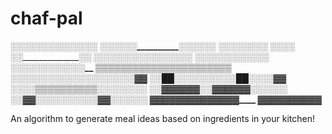 # chaf-pal
______░░░░░░░░░░░░░░______
__░░░░░░__________░░░░░░__
░░░░__________________░░░░
░░______________________░░
░░______________________░░
░░░░__░░__░░__░░__░░__░░░░
__░░__░░__░░__░░__░░__░░__
__░░__░░__░░__░░__░░__░░__
__▒▒▒▒▒▒▒▒▒▒▒▒▒▒▒▒▒▒▒▒▒▒__
__░░░░░░░░░░░░░░░░░░░░▓▓__
__░░██░░░░░░░░░░██░░░░▓▓__
__░░░░▒▒▒▒▒▒▒▒▒▒░░░░░░░░__
__░░▓▓▓▓▓▓░░▓▓▓▓▓▓░░░░░░__
__░░▓▓░░░░░░░░░░▓▓░░░░░░__
____▓▓▓▓▓▓▓▓▓▓▓▓▓▓________
______▓▓▓▓▓▓▓▓▓▓__________

An algorithm to generate meal ideas based on ingredients in your kitchen!
